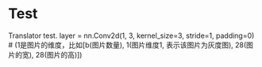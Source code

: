 # Test
Translator test.
layer = nn.Conv2d(1, 3, kernel_size=3, stride=1, padding=0) # (1是图片的维度，比如[b(图片数量), 1(图片维度1, 表示该图片为灰度图), 28(图片的宽), 28(图片的高)])
